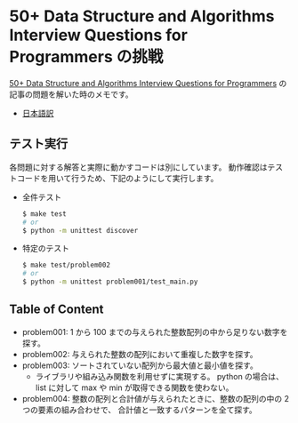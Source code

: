 # 50+ Data Structure and Algorithms Interview Questions for Programmers の挑戦

[50+ Data Structure and Algorithms Interview Questions for Programmers][hackernoon] の記事の問題を解いた時のメモです。

* [日本語訳][postd]

[hackernoon]: https://hackernoon.com/50-data-structure-and-algorithms-interview-questions-for-programmers-b4b1ac61f5b0
[postd]: https://postd.cc/50-data-structure-and-algorithms-interview-questions-for-programmers/

## テスト実行

各問題に対する解答と実際に動かすコードは別にしています。
動作確認はテストコードを用いて行うため、下記のようにして実行します。

* 全件テスト

  ```sh
  $ make test
  # or
  $ python -m unittest discover
  ```
* 特定のテスト

  ```sh
  $ make test/problem002
  # or
  $ python -m unittest problem001/test_main.py
  ```

## Table of Content

* problem001: 1 から 100 までの与えられた整数配列の中から足りない数字を探す。
* problem002: 与えられた整数の配列において重複した数字を探す。
* problem003: ソートされていない配列から最大値と最小値を探す。
  * ライブラリや組み込み関数を利用せずに実現する。
    python の場合は、 list に対して max や min が取得できる関数を使わない。
* problem004: 整数の配列と合計値が与えられたときに、整数の配列の中の 2 つの要素の組み合わせで、
  合計値と一致するパターンを全て探す。

